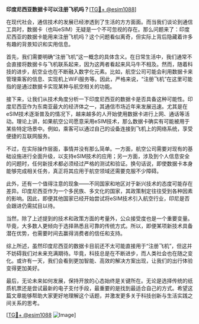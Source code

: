 **印度尼西亚数据卡可以注册飞机吗？**[[TG💪+ @esim1088](https://t.me/s/esim1088)]

在现代社会，通信技术的发展已经渗透到了生活的方方面面。而当我们谈论到通信工具时，数据卡（也叫eSIM）无疑是一个不可忽视的存在。那么问题来了：印度尼西亚的数据卡能用来注册飞机吗？这个问题看似离奇，但实际上背后隐藏着许多有趣的背景知识和实用信息。

首先，我们需要明确“注册飞机”这一概念的具体含义。在日常生活中，我们通常不会直接将数据卡与飞机联系起来，因为这两者看起来风马牛不相及。然而，随着科技的进步，航空业也在不断融入数字化元素。比如，航空公司可能会利用数据卡来管理乘客的信息、实现机上WiFi服务等。因此，严格来说，“注册飞机”在这里可能指的是通过数据卡实现某种与航空相关的功能。

接下来，让我们从技术角度分析一下印度尼西亚的数据卡是否具备这种可能性。印度尼西亚作为东南亚最大的经济体之一，其通信市场近年来发展迅速。尤其是在eSIM技术逐渐普及的情况下，越来越多的人开始使用数据卡进行上网、通话等活动。理论上讲，如果航空公司愿意采用eSIM技术，那么数据卡确实有可能被用于某些特定场景中。例如，乘客可以通过自己的设备连接到飞机上的网络系统，享受便捷的互联网服务。

不过，在实际操作层面，事情并没有那么简单。一方面，航空公司需要对现有的基础设施进行全面升级，以支持eSIM技术的应用；另一方面，涉及到个人信息安全的问题时，任何新技术都必须经过严格的测试和验证。换句话说，即使数据卡本身能够完成相关任务，真正将其应用于航空领域还需要克服不少障碍。

此外，还有一个值得注意的现象——不同国家和地区对于新兴技术的态度可能存在差异。印度尼西亚作为一个多民族、多文化的国家，其政策制定往往受到各种因素的影响。因此，即便其他国家已经开始尝试将eSIM技术引入航空行业，印尼是否会跟进仍需拭目以待。

当然，除了上述提到的技术和政策方面的考量外，公众接受度也是一个重要变量。毕竟，大多数人更倾向于选择熟悉且可靠的传统方式。所以，即便某项新技术具备潜在优势，也需要时间去赢得消费者的信任和支持。

综上所述，虽然印度尼西亚的数据卡目前还不太可能直接用于“注册飞机”，但这并不妨碍我们对未来充满期待。毕竟，科技总是在不断进步，而人类社会也在随之变化。或许有一天，我们会看到更加智能、高效的解决方案出现，让我们的出行体验变得更加美好。

最后，无论未来如何发展，保持开放的心态始终是关键所在。无论是选择传统的纸质机票还是尝试最新的电子支付手段，最重要的是找到最适合自己的方式。希望这篇文章能够帮助大家更好地理解这个话题，并激发更多关于科技创新与生活实践之间关系的思考。

[[TG💪+ @esim1088](https://t.me/s/esim1088) ![Image](https://i.postimg.cc/4NQfJmqS/Snipaste-2025-05-13-00-14-12.png)]